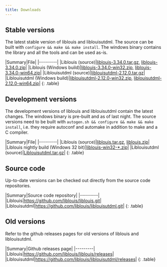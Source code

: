 ```yaml
---
title: Downloads
---
```


## Stable versions

The latest stable version of liblouis and liblouisutdml. The source
can be built with `configure && make && make install`. The windows
binary contains the library and all the tools and can be used as-is.

|Summary|File|
|---------|
|Liblouis (source)|[liblouis-3.34.0.tar.gz](https://github.com/liblouis/liblouis/releases/download/v3.34.0/liblouis-3.34.0.tar.gz), [liblouis-3.34.0.zip](https://github.com/liblouis/liblouis/releases/download/v3.34.0/liblouis-3.34.0.zip)|
|Liblouis (Windows build)|[liblouis-3.34.0-win32.zip](https://github.com/liblouis/liblouis/releases/download/v3.34.0/liblouis-3.34.0-win32.zip), [liblouis-3.34.0-win64.zip](https://github.com/liblouis/liblouis/releases/download/v3.34.0/liblouis-3.34.0-win64.zip)|
|Liblouisutdml (source)|[liblouisutdml-2.12.0.tar.gz](https://github.com/liblouis/liblouisutdml/releases/download/v2.12.0/liblouisutdml-2.12.0.tar.gz)|
|Liblouisutdml (Windows build)|[liblouisutdml-2.12.0-win32.zip](https://github.com/liblouis/liblouisutdml/releases/download/v2.12.0/liblouisutdml-2.12.0-win32.zip), [liblouisutdml-2.12.0-win64.zip](https://github.com/liblouis/liblouisutdml/releases/download/v2.12.0/liblouisutdml-2.12.0-win64.zip)|
{: .table}


## Development versions

The development versions of liblouis and liblouisutdml contain the
latest changes. The windows binary is pre-built and as of last night.
The source versions need to be built with `autogen.sh && configure &&
make && make install`, i.e. they require autoconf and automake in
addition to make and a C compiler.

|Summary|File|
|---------|
|Liblouis (source)|[liblouis.tar.gz](https://github.com/liblouis/liblouis/archive/master.tar.gz), [liblouis.zip](https://github.com/liblouis/liblouis/archive/master.zip)|
|Liblouis nightly build (Windows 32 bit)|[liblouis-win32-*.zip](https://github.com/liblouis/liblouis/releases/tag/snapshot)|
|Liblouisutdml (source)|[Liblouisutdml.tar.gz](https://github.com/liblouis/liblouisutdml/archive/master.tar.gz)|
{: .table}

## Source code

Up-to-date versions can be checked out directly from the source code repositories.

|Summary|Source code repository|
|---------|
|Liblouis|<https://github.com/liblouis/liblouis.git>|
|Liblouisutdml|<https://github.com/liblouis/liblouisutdml.git>|
{: .table}

## Old versions

Refer to the github releases pages for old versions of liblouis and liblouisutdml.

|Summary|Github releases page|
|---------|
|Liblouis|<https://github.com/liblouis/liblouis/releases>|
|Liblouisutdml|<https://github.com/liblouis/liblouisutdml/releases>|
{: .table}
